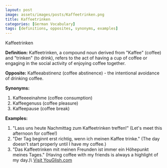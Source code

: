 ```yaml
---
layout: post
image: assets/images/posts/Kaffeetrinken.png
title: Kaffeetrinken
categories: [German Vocabulary]
tags: [definitions, opposites, synonyms, examples]
---
```

Kaffeetrinken

**Definition:** Kaffeetrinken, a compound noun derived from "Kaffee" (coffee) and "trinken" (to drink), refers to the act of having a cup of coffee or engaging in the social activity of enjoying coffee together.

**Opposite:** Kaffeeabstinenz (coffee abstinence) - the intentional avoidance of drinking coffee.

**Synonyms:** 
1. Kaffeeeeinahme (coffee consumption)
2. Kaffeegenuss (coffee pleasure)
3. Kaffeepause (coffee break)

**Examples:**
1. "Lass uns heute Nachmittag zum Kaffeetrinken treffen!" (Let's meet this afternoon for coffee!)
2. "Der Tag beginnt erst richtig, wenn ich meinen Kaffee trinke." (The day doesn't start properly until I have my coffee.)
3. "Das Kaffeetrinken mit meinen Freunden ist immer ein Höhepunkt meines Tages." (Having coffee with my friends is always a highlight of my day.)\ <a id="yg-widget-0" class="youglish-widget" data-query="Kaffeetrinken" data-lang="german" data-components="8412" data-auto-start="0" data-bkg-color="theme_light" data-title="How%20to%20pronounce%20Kaffeetrinken%20in%20German"  rel="nofollow" href="https://youglish.com">Visit YouGlish.com</a><script async src="https://youglish.com/public/emb/widget.js" charset="utf-8"></script>